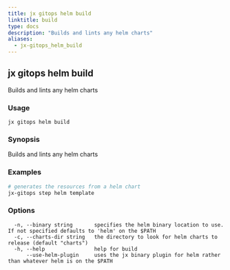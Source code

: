 ```yaml
---
title: jx gitops helm build
linktitle: build
type: docs
description: "Builds and lints any helm charts"
aliases:
  - jx-gitops_helm_build
---
```


## jx gitops helm build

Builds and lints any helm charts

### Usage

```
jx gitops helm build
```

### Synopsis

Builds and lints any helm charts

### Examples

  ```bash
  # generates the resources from a helm chart
  jx-gitops step helm template

  ```
### Options

```
  -n, --binary string       specifies the helm binary location to use. If not specified defaults to 'helm' on the $PATH
  -c, --charts-dir string   the directory to look for helm charts to release (default "charts")
  -h, --help                help for build
      --use-helm-plugin     uses the jx binary plugin for helm rather than whatever helm is on the $PATH
```


